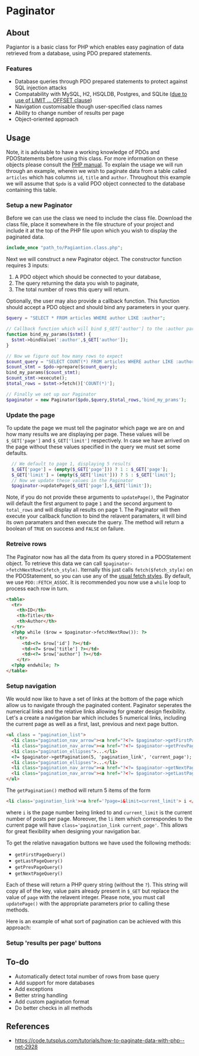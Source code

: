 # Paginator

## About
Pagiantor is a basic class for PHP which enables easy pagination of data retrieved from a database, using PDO prepared statements.

### Features
* Database queries through PDO prepared statements to protect against SQL injection attacks
* Compatability with MySQL, H2, HSQLDB, Postgres, and SQLite ([due to use of LIMIT ... OFFSET clause](http://www.jooq.org/doc/latest/manual/sql-building/sql-statements/select-statement/limit-clause/))
* Navigation customisable though user-specified class names
* Ability to change number of results per page
* Object-oriented approach

## Usage

Note, it is advisable to have a working knowledge of PDOs and PDOStatements before using this class. For more information on these objects please consult the [PHP manual](http://php.net/manual/en/book.pdo.php). To explain the usage we will run through an example, wherein we wish to paginate data from a table called `articles` which has columns `id`, `title` and `author`. Throughout this example we will assume that `$pdo` is a valid PDO object connected to the database containing this table.

### Setup a new Paginator
Before we can use the class we need to include the class file. Download the class file, place it somewhere in the file structure of your project and include it at the top of the PHP file upon which you wish to display the paginated data. 

```php
include_once "path_to/Pagiantion.class.php";
```
Next we will construct a new Paginator object. The constructor function requires 3 inputs:
1. A PDO object which should be connected to your database,
2. The query returning the data you wish to paginate,
3. The total number of rows this query will return.

Optionally, the user may also provide a callback function. This function should accept a PDO object and should bind any parameters in your query.

```php
$query = "SELECT * FROM articles WHERE author LIKE :author";

// Callback function which will bind $_GET['author'] to the :author parameter
function bind_my_params($stmt) {
  $stmt->bindValue(':author',$_GET['author']);
}

// Now we figure out how many rows to expect
$count_query = "SELECT COUNT(*) FROM articles WHERE author LIKE :author";
$count_stmt = $pdo->prepare($count_query);
bind_my_params($count_stmt);
$count_stmt->execute();
$total_rows = $stmt->fetch()['COUNT(*)'];

// Finally we set up our Paginator
$paginator = new Paginator($pdo,$query,$total_rows,'bind_my_prams');
```

### Update the page
To update the page we must tell the paginator which page we are on and how many results we are displaying per page. These values will be `$_GET['page']` and `$_GET['limit']` respectively. In case we have arrived on the page without these values specified in the query we must set some defaults.

```php
  // We default to page 1, displaying 5 results
  $_GET['page'] = (empty($_GET['page'])) ? 1 : $_GET['page'];
  $_GET['limit'] = (empty($_GET['limit'])) ? 5 : $_GET['limit'];
  // Now we update these values in the Paginator
  $paginator->updatePage($_GET['page'],$_GET['limit']);
```

Note, if you do not provide these arguments to `updatePage()`, the Paginator will default the first argument to page `1` and the second argument to `total_rows` and will display all results on page 1. The Paginator will then execute your callback function to bind the relavent paramaters, it will bind its own paramaters and then execute the query. The method will return a boolean of `TRUE` on success and `FALSE` on failure.

### Retreive rows
The Paginator now has all the data from its query stored in a PDOStatement object. To retrieve this data we can call `$paginator->fetchNextRow($fetch_style)`. Iternally this just calls `fetch($fetch_style)` on the PDOStatement, so you can use any of the [usual fetch styles](http://php.net/manual/en/pdostatement.fetch.php). By default, we use `PDO::FETCH_ASSOC`. It is recommended you now use a `while` loop to process each row in turn.

```html
<table>
  <tr>
    <th>ID</th>
    <th>Title</th>
    <th>Author</th>
  </tr>
  <?php while ($row = $paginator->fetchNextRow()): ?>
    <tr>
      <td><?= $row['id'] ?></td>
      <td><?= $row['title'] ?></td>
      <td><?= $row['author'] ?></td>
    </tr>
  <?php endwhile; ?>
</table>
```

### Setup navigation
We would now like to have a set of links at the bottom of the page which allow us to navigate through the paginated content. Paginator seperates the numerical links and the relative links allowing for greater design flexibility. Let's a create a navigation bar which includes 5 numerical links, including the current page as well as a first, last, previous and next page button.

```html
<ul class = "pagination_list">
  <li class="pagination_nav_arrow"><a href="?<?= $paginator->getFirstPageQuery()?>">&lt;&lt;</a></li>
  <li class="pagination_nav_arrow"><a href="?<?= $paginator->getPrevPageQuery()?>">&lt;</li>
  <li class="pagination_ellipses">...</li>
  <?= $paginator->getPagination(5, 'pagination_link', 'current_page'); ?>
  <li class="pagination_ellipses">...</li>
  <li class="pagination_nav_arrow"><a href="?<?= $paginator->getNextPageQuery()?>">&gt;</li>
  <li class="pagination_nav_arrow"><a href="?<?= $paginator->getLastPageQuery()?>">&gt;&gt;</a></li>
</ul>
```

The `getPagination()` method will return 5 items of the form
```html
<li class='pagination_link'><a href='?page=i&limit=current_limit'> i </a></li>
```
where `i` is the page number being linked to and `current_limit` is the current number of posts per page. Moreover, the `li` item which correspondes to the current page will have `class='pagination_link current_page'`. This allows for great flexibility when designing your navigation bar.

To get the relative navagation buttons we have used the following methods:

* `getFirstPageQuery()`
* `getLastPageQuery()`
* `getPrevPageQuery()`
* `getNextPageQuery()`

Each of these will return a PHP query string (without the `?`). This string will copy all of the key, value pairs already present in `$_GET` but replace the value of `page` with the relavent integer. Please note, you must call `updatePage()` with the appropriate parameters prior to calling these methods.

Here is an example of what sort of pagination can be achieved with this approach:

<!-- Include GIF of example navigation here -->

### Setup 'results per page' buttons

## To-do
* Automatically detect total number of rows from base query
* Add support for more databases
* Add exceptions
* Better string handling
* Add custom pagination format
* Do better checks in all methods

## References
* https://code.tutsplus.com/tutorials/how-to-paginate-data-with-php--net-2928
